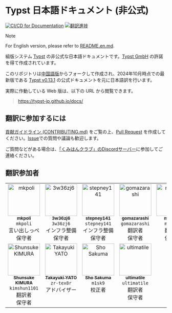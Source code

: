 # Typst 日本語ドキュメント (非公式)

[![CI/CD for Documentation](https://github.com/typst-jp/typst-jp.github.io/actions/workflows/deploy.yml/badge.svg?branch=main&event=push)](https://github.com/typst-jp/typst-jp.github.io/actions/workflows/deploy.yml)
[![翻訳進捗](https://img.shields.io/badge/Translation%20Progress%20%2f%20翻訳進捗-28%25-orange.svg)](https://github.com/typst-jp/typst-jp.github.io/issues/44)

> [!NOTE]
> For English version, please refer to [README.en.md](README.en.md).

組版システム [Typst](https://typst.app/docs) の非公式な日本語ドキュメントです。[Typst GmbH](https://typst.app/legal/) の許諾を得て作成されています。

このリポジトリは[中国語版](https://github.com/typst-doc-cn/typst-doc-cn.github.io)からフォークして作成され、2024年10月時点での最新版である [Typst v0.13.1](https://typst.app/docs/changelog/#v0.13.1) の公式ドキュメントを元に日本語訳を行います。

実際に作動している Web 版は、以下の URL から閲覧できます。
> https://typst-jp.github.io/docs/

## 翻訳に参加するには

[貢献ガイドライン (CONTRIBUTING.md)](CONTRIBUTING.md) をご覧の上、[Pull Request](https://github.com/typst-jp/typst-jp.github.io/pulls) を作成してください。[Issue](https://github.com/typst-jp/typst-jp.github.io/issues)での質問や議論も歓迎します。

ご質問などがある場合は、[「くみはんクラブ」のDiscordサーバー](https://discord.gg/9xF7k4aAuH)に参加してご連絡ください。

## 翻訳参加者

<table cellspacing="0" cellpadding="0">
  <tbody>
    <tr>
      <td align="center" valign="top" width="18.0%"><a href="https://github.com/mkpoli"><img src="https://github.com/mkpoli.png" width="100px" alt="mkpoli"/><br /><sub><b>mkpoli</b></sub></a><br/><code>mkpoli</code><br/>言い出しっぺ<br/>保守者</td>
      <td align="center" valign="top" width="18.0%"><a href="https://github.com/3w36zj6"><img src="https://github.com/3w36zj6.png" width="100px" alt="3w36zj6"/><br /><sub><b>3w36zj6</b></sub></a><br/><code>3w36zj6</code><br/>インフラ整備<br/>保守者</td>
      <td align="center" valign="top" width="18.0%"><a href="https://github.com/stepney141"><img src="https://github.com/stepney141.png" width="100px" alt="stepney141"/><br /><sub><b>stepney141</b></sub></a><br/><code>stepney141</code><br/>インフラ整備<br/>保守者</td>
      <td align="center" valign="top" width="18.0%"><a href="https://github.com/gomazarashi"><img src="https://github.com/gomazarashi.png" width="100px" alt="gomazarashi"/><br /><sub><b>gomazarashi</b></sub></a><br/><code>gomazarashi</code><br/>翻訳者<br/>保守者</td>
      <td align="center" valign="top" width="18.0%"><a href="https://github.com/monaqa"><img src="https://github.com/monaqa.png" width="100px" alt="monaqa"/><br /><sub><b>monaqa</b></sub></a><br/><code>monaqa</code><br/>翻訳者<br/>保守者</td>
    </tr>
    <tr>
      <td align="center" valign="top" width="18.0%"><a href="https://github.com/kimushun1101"><img src="https://github.com/kimushun1101.png" width="100px" alt="Shunsuke KIMURA"/><br /><sub><b>Shunsuke KIMURA</b></sub></a><br/><code>kimshun1101</code><br/>翻訳者<br/>保守者</td>
      <td align="center" valign="top" width="18.0%"><a href="https://github.com/zr-tex8r"><img src="https://github.com/zr-tex8r.png" width="100px" alt="Takayuki YATO"/><br /><sub><b>Takayuki YATO</b></sub></a><br/><code>zr-tex8r</code><br/>アドバイザー</td>
      <td align="center" valign="top" width="18.0%"><a href="https://github.com/m1sk9"><img src="https://github.com/m1sk9.png" width="100px" alt="Sho Sakuma"/><br /><sub><b>Sho Sakuma</b></sub></a><br/><code>m1sk9</code><br/>校正者</td>
      <td align="center" valign="top" width="18.0%"><a href="https://github.com/ultimatile"><img src="https://github.com/ultimatile.png" width="100px" alt="ultimatile"/><br /><sub><b>ultimatile</b></sub></a><br/><code>ultimatile</code><br/>翻訳者<br/>保守者</td>
    </tr>
  </tbody>
</table>
